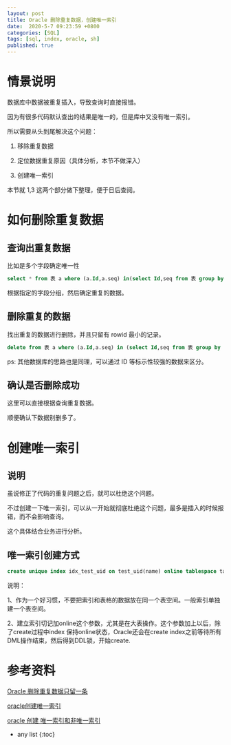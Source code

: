 ```yaml
---
layout: post
title: Oracle 删除重复数据，创建唯一索引
date:  2020-5-7 09:23:59 +0800
categories: [SQL]
tags: [sql, index, oracle, sh]
published: true
---
```


# 情景说明

数据库中数据被重复插入，导致查询时直接报错。

因为有很多代码默认查出的结果是唯一的，但是库中又没有唯一索引。

所以需要从头到尾解决这个问题：

1. 移除重复数据

2. 定位数据重复原因（具体分析，本节不做深入）

3. 创建唯一索引

本节就 1,3 这两个部分做下整理，便于日后查阅。

# 如何删除重复数据

## 查询出重复数据

比如是多个字段确定唯一性

```sql
select * from 表 a where (a.Id,a.seq) in(select Id,seq from 表 group by Id,seq having count(*) > 1)
```

根据指定的字段分组，然后确定重复的数据。

## 删除重复的数据

找出重复的数据进行删除，并且只留有 rowid 最小的记录。

```sql
delete from 表 a where (a.Id,a.seq) in (select Id,seq from 表 group by Id,seq having count(*) > 1) and rowid not in (select min(rowid) from 表 group by Id,seq having count(*)>1)
```

ps: 其他数据库的思路也是同理，可以通过 ID 等标示性较强的数据来区分。

## 确认是否删除成功

这里可以直接根据查询重复数据。

顺便确认下数据别删多了。

# 创建唯一索引

## 说明

虽说修正了代码的重复问题之后，就可以杜绝这个问题。

不过创建一下唯一索引，可以从一开始就彻底杜绝这个问题，最多是插入的时候报错，而不会影响查询。

这个具体结合业务进行分析。

## 唯一索引创建方式

```sql
create unique index idx_test_uid on test_uid(name) online tablespace tablespace2;
```

说明：

1、作为一个好习惯，不要把索引和表格的数据放在同一个表空间。一般索引单独建一个表空间。

2、建立索引切记加online这个参数，尤其是在大表操作。这个参数加上以后，除了create过程中index 保持online状态，Oracle还会在create index之前等待所有DML操作结束，然后得到DDL锁，开始create.

# 参考资料

[Oracle 删除重复数据只留一条](https://www.cnblogs.com/252e/archive/2012/09/13/2682817.html)

[oracle创建唯一索引](https://blog.csdn.net/bobocqu/article/details/87158327)

[oracle 创建 唯一索引和非唯一索引](https://blog.csdn.net/qq_26556401/article/details/78002819)

* any list
{:toc}